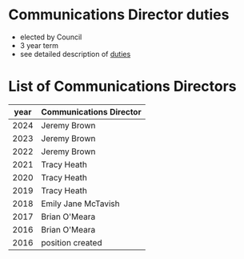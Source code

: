 Communications Director duties
===================================
- elected by Council
- 3 year term
- see detailed description of [duties](communications_duties.md)

List of Communications Directors
===================================

year | Communications Director
-----|-----
2024 | Jeremy Brown
2023 | Jeremy Brown
2022 | Jeremy Brown
2021 | Tracy Heath
2020 | Tracy Heath
2019 | Tracy Heath
2018 | Emily Jane McTavish
2017 | Brian O'Meara
2016 | Brian O'Meara
2016 | position created
